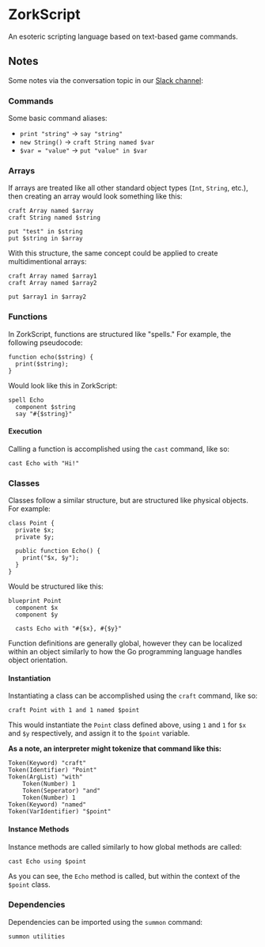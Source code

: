 # ZorkScript

An esoteric scripting language based on text-based game commands.

## Notes

Some notes via the conversation topic in our [Slack channel](https://mudcoders.signup.team/):

### Commands

Some basic command aliases:

- `print "string"` -> `say "string"`
- `new String()` -> `craft String named $var`
- `$var = "value"` -> `put "value" in $var`

### Arrays

If arrays are treated like all other standard object types (`Int`, `String`, etc.), then creating an array would look something like this:

```
craft Array named $array
craft String named $string

put "test" in $string
put $string in $array
```

With this structure, the same concept could be applied to create multidimentional arrays:

```
craft Array named $array1
craft Array named $array2

put $array1 in $array2
```

### Functions

In ZorkScript, functions are structured like "spells." For example, the following pseudocode:

```
function echo($string) {
  print($string);
}
```

Would look like this in ZorkScript:

```
spell Echo
  component $string
  say "#{$string}"
```

#### Execution

Calling a function is accomplished using the `cast` command, like so:

```
cast Echo with "Hi!"
```

### Classes

Classes follow a similar structure, but are structured like physical objects. For example:

```
class Point {
  private $x;
  private $y;
  
  public function Echo() {
    print("$x, $y");
  }
}
```

Would be structured like this:

```
blueprint Point
  component $x
  component $y
  
  casts Echo with "#{$x}, #{$y}"
```

Function definitions are generally global, however they can be localized within an object similarly to how the Go programming language handles object orientation.

#### Instantiation

Instantiating a class can be accomplished using the `craft` command, like so:

```
craft Point with 1 and 1 named $point
```

This would instantiate the `Point` class defined above, using `1` and `1` for `$x` and `$y` respectively, and assign it to the `$point` variable.

**As a note, an interpreter might tokenize that command like this:**

```
Token(Keyword) "craft"
Token(Identifier) "Point"
Token(ArgList) "with"
    Token(Number) 1
    Token(Seperator) "and"
    Token(Number) 1
Token(Keyword) "named"
Token(VarIdentifier) "$point"
```

#### Instance Methods

Instance methods are called similarly to how global methods are called:

```
cast Echo using $point
```

As you can see, the `Echo` method is called, but within the context of the `$point` class.

### Dependencies

Dependencies can be imported using the `summon` command:

```
summon utilities
```
